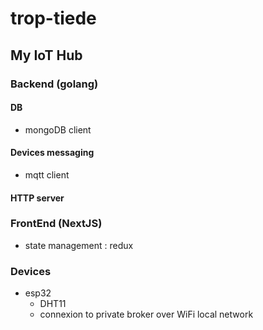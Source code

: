 # trop-tiede

## My IoT Hub

### Backend (golang)

#### DB

- mongoDB client

#### Devices messaging

- mqtt client

#### HTTP server

### FrontEnd (NextJS)

- state management : redux

### Devices

- esp32
    - DHT11
    - connexion to private broker over WiFi local network
